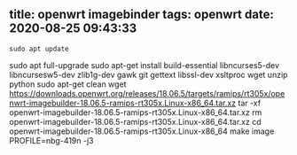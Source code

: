 title: openwrt imagebinder
tags: openwrt
date: 2020-08-25 09:43:33
---
```
sudo apt update
```
sudo apt full-upgrade
sudo apt-get install build-essential libncurses5-dev libncursesw5-dev zlib1g-dev gawk git gettext libssl-dev xsltproc wget unzip python
sudo apt-get clean
wget <https://downloads.openwrt.org/releases/18.06.5/targets/ramips/rt305x/openwrt-imagebuilder-18.06.5-ramips-rt305x.Linux-x86_64.tar.xz>
tar -xf openwrt-imagebuilder-18.06.5-ramips-rt305x.Linux-x86_64.tar.xz
rm openwrt-imagebuilder-18.06.5-ramips-rt305x.Linux-x86_64.tar.xz
cd openwrt-imagebuilder-18.06.5-ramips-rt305x.Linux-x86_64
make image PROFILE=nbg-419n -j3